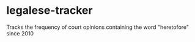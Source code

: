 # legalese-tracker
Tracks the frequency of court opinions containing the word "heretofore" since 2010
